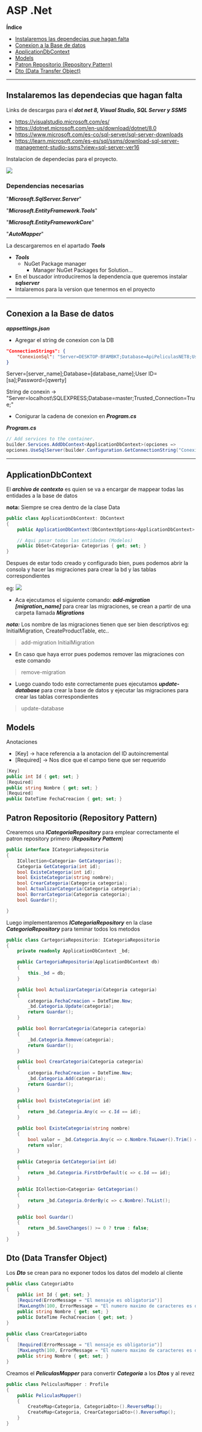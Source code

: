 # ASP .Net

**Índice**

* [Instalaremos las dependecias que hagan falta](#id0)
* [Conexion a la Base de datos](#id1)
* [ApplicationDbContext](#id2)
* [Models](#id3)
* [Patron Repositorio (Repository Pattern)](#id4)
* [Dto (Data Transfer Object)](#id5)

---

<div id='id0' />

## Instalaremos las dependecias que hagan falta

Links de descargas para el ***dot net 8, Visual Studio, SQL Server y SSMS***

* https://visualstudio.microsoft.com/es/
* https://dotnet.microsoft.com/en-us/download/dotnet/8.0
* https://www.microsoft.com/es-co/sql-server/sql-server-downloads
* https://learn.microsoft.com/es-es/sql/ssms/download-sql-server-management-studio-ssms?view=sql-server-ver16

Instalacion de dependecias para el proyecto.

<img src="img/conexion_sqlserver_asp.net.png" /> 

### Dependencias necesarias 
"***Microsoft.SqlServer.Server***"

"***Microsoft.EntityFramework.Tools***"

"***Microsoft.EntityFrameworkCore***"

"***AutoMapper***"

La descargaremos en el apartado ***Tools***
* ***Tools***
  * NuGet Package manager
    * Manager NuGet Packages for Solution...
* En el buscador introduciremos la dependencia que queremos instalar ***sqlserver***
* Intalaremos para la version que tenermos en el proyecto

---

<div id='id1' />

## Conexion a la Base de datos

***appsettings.json***

* Agregar el string de conexion con la DB

```json
"ConnectionStrings": {
    "ConexionSql": "Server=DESKTOP-BFAMBKT;Database=ApiPeliculasNET8;User ID=sa;Password=qwerty;Trusted_Connection=true;TrustServerCertificate=true;MultipleActiveResultSets=true",
}
```

Server=[server_name];Database=[database_name];User ID=[sa];Password=[qwerty]

String de conexin -> "Server=localhost\SQLEXPRESS;Database=master;Trusted_Connection=True;"

* Conigurar la cadena de conexion en ***Program.cs***

***Program.cs***
```c#
// Add services to the container.
builder.Services.AddDbContext<ApplicationDbContext>(opciones => 
opciones.UseSqlServer(builder.Configuration.GetConnectionString("ConexionSql")));
```
  
---

<div id='id2' />

## ApplicationDbContext

El ***archivo de contexto*** es quien se va a encargar de mappear todas las entidades a la base de datos

**nota:** Siempre se crea dentro de la clase Data

```c#
public class ApplicationDbContext: DbContext
{
    public ApplicationDbContext(DbContextOptions<ApplicationDbContext> options): base(options){}

    // Aqui pasar todas las entidades (Modelos)
    public DbSet<Categoria> Categorias { get; set; }
}
```

Despues de estar todo creado y configurado bien, pues podemos abrir la consola y hacer las migraciones para crear la bd y las tablas correspondientes

eg:
<img src="img/console.png">

* Aca ejecutamos el siguiente comando: ***add-migration [migration_name]*** para crear las migraciones, se crean a partir de una carpeta llamada ***Migrations***

***nota:*** Los nombre de las migraciones tienen que ser bien descriptivos eg: InitialMigration, CreateProductTable, etc..

>add-migration InitialMigration

* En caso que haya error pues podemos remover las migraciones con este comando
>remove-migration

* Luego cuando todo este correctamente pues ejecutamos ***update-database*** para crear la base de datos y ejecutar las migraciones para crear las tablas correspondientes

>update-database





<div id='id3' />

## Models

Anotaciones

* [Key] -> hace referencia a la anotacion del ID autoincremental
* [Required] -> Nos dice que el campo tiene que ser requerido

```c#
[Key]
public int Id { get; set; }
[Required]
public string Nombre { get; set; }
[Required]
public DateTime FechaCreacion { get; set; }
```


<div id='id4' />

## Patron Repositorio (Repository Pattern)

Crearemos una ***ICategoriaRepository*** para emplear correctamente el patron repository primero (***Repository Pattern***)

```c#
public interface ICategoriaRepositorio
{
    ICollection<Categoria> GetCategorias();
    Categoria GetCategoria(int id);
    bool ExisteCategoria(int id);
    bool ExisteCategoria(string nombre);
    bool CrearCategoria(Categoria categoria);
    bool ActualizarCategoria(Categoria categoria);
    bool BorrarCategoria(Categoria categoria);
    bool Guardar();

}
```

Luego implementaremos ***ICategoriaRepository*** en la clase ***CategoriaRepository*** para teminar todos los metodos

```c#
public class CartegoriaRepositorio: ICategoriaRepositorio
{
    private readonly ApplicationDbContext _bd;

    public CartegoriaRepositorio(ApplicationDbContext db)
    {
        this._bd = db;
    }

    public bool ActualizarCategoria(Categoria categoria)
    {
        categoria.FechaCreacion = DateTime.Now;
        _bd.Categoria.Update(categoria);
        return Guardar();
    }

    public bool BorrarCategoria(Categoria categoria)
    {
        _bd.Categoria.Remove(categoria);
        return Guardar();
    }

    public bool CrearCategoria(Categoria categoria)
    {
        categoria.FechaCreacion = DateTime.Now;
        _bd.Categoria.Add(categoria);
        return Guardar();
    }

    public bool ExisteCategoria(int id)
    {
        return _bd.Categoria.Any(c => c.Id == id);
    }

    public bool ExisteCategoria(string nombre)
    {
        bool valor = _bd.Categoria.Any(c => c.Nombre.ToLower().Trim() == nombre.ToLower().Trim());
        return valor;
    }

    public Categoria GetCategoria(int id)
    {
        return _bd.Categoria.FirstOrDefault(c => c.Id == id);
    }

    public ICollection<Categoria> GetCategorias()
    {
        return _bd.Categoria.OrderBy(c => c.Nombre).ToList();
    }

    public bool Guardar()
    {
        return _bd.SaveChanges() >= 0 ? true : false;
    }
}
```

<div id='id5' />

## Dto (Data Transfer Object)

Los ***Dto*** se crean para no exponer todos los datos del modelo al cliente

```c#
public class CategoriaDto
{
    public int Id { get; set; }
    [Required(ErrorMessage = "El mensaje es obligatorio")]
    [MaxLength(100, ErrorMessage = "El numero maximo de caracteres es de 100")]
    public string Nombre { get; set; }
    public DateTime FechaCreacion { get; set; }
}
```

```c#
public class CrearCategoriaDto
{
    [Required(ErrorMessage = "El mensaje es obligatorio")]
    [MaxLength(100, ErrorMessage = "El numero maximo de caracteres es de 100")]
    public string Nombre { get; set; }
}
```

Creamos el ***PeliculasMapper*** para convertir ***Categoria*** a los ***Dtos*** y al revez

```c#
public class PeliculasMapper : Profile
{
    public PeliculasMapper()
    {
        CreateMap<Categoria, CategoriaDto>().ReverseMap();  
        CreateMap<Categoria, CrearCategoriaDto>().ReverseMap();  
    }
}
```

